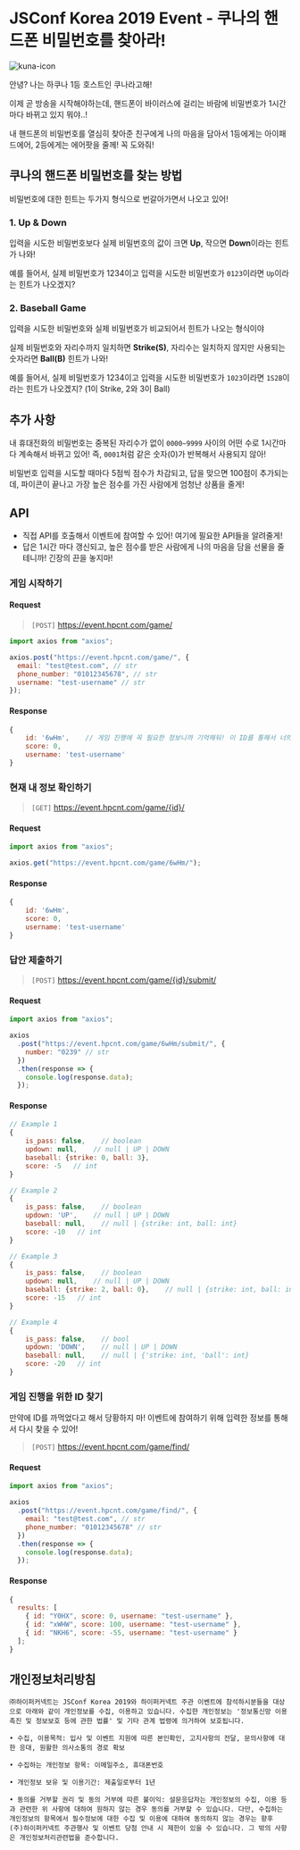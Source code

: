 # JSConf Korea 2019 Event - 쿠나의 핸드폰 비밀번호를 찾아라!

![kuna-icon](https://user-images.githubusercontent.com/40815423/63143786-e1be1100-c02a-11e9-8f0b-2c2ff08a6e37.png)

안녕? 나는 하쿠나 1등 호스트인 쿠나라고해!

이제 곧 방송을 시작해야하는데, 핸드폰이 바이러스에 걸리는 바람에 비밀번호가 1시간 마다 바뀌고 있지 뭐야..!

내 핸드폰의 비밀번호를 열심히 찾아준 친구에게 나의 마음을 담아서 1등에게는 아이패드에어, 2등에게는 에어팟을 줄께! 꼭 도와줘!

## 쿠나의 핸드폰 비밀번호를 찾는 방법

비밀번호에 대한 힌트는 두가지 형식으로 번갈아가면서 나오고 있어!

### 1. Up & Down

입력을 시도한 비밀번호보다 실제 비밀번호의 값이 크면 **Up**, 작으면 **Down**이라는 힌트가 나와!

예를 들어서, 실제 비밀번호가 1234이고 입력을 시도한 비밀번호가 `0123`이라면 `Up`이라는 힌트가 나오겠지?

### 2. Baseball Game

입력을 시도한 비밀번호와 실제 비밀번호가 비교되어서 힌트가 나오는 형식이야

실제 비밀번호와 자리수까지 일치하면 **Strike(S)**, 자리수는 일치하지 않지만 사용되는 숫자라면 **Ball(B)** 힌트가 나와!

예를 들어서, 실제 비밀번호가 1234이고 입력을 시도한 비밀번호가 `1023`이라면 `1S2B`이라는 힌트가 나오겠지? (1이 Strike, 2와 3이 Ball)

## 추가 사항

내 휴대전화의 비밀번호는 중복된 자리수가 없이 `0000~9999` 사이의 어떤 수로 1시간마다 계속해서 바뀌고 있어! 즉, `0001`처럼 같은 숫자(0)가 반복해서 사용되지 않아!

비밀번호 입력을 시도할 때마다 5점씩 점수가 차감되고, 답을 맞으면 100점이 추가되는데, 파이콘이 끝나고 가장 높은 점수를 가진 사람에게 엄청난 상품을 줄게!

## API

- 직접 API를 호출해서 이벤트에 참여할 수 있어! 여기에 필요한 API들을 알려줄게!
- 답은 1시간 마다 갱신되고, 높은 점수를 받은 사람에게 나의 마음을 담을 선물을 줄테니까! 긴장의 끈을 놓지마!

### 게임 시작하기

#### Request

> `[POST]` https://event.hpcnt.com/game/

```js
import axios from "axios";

axios.post("https://event.hpcnt.com/game/", {
  email: "test@test.com", // str
  phone_number: "01012345678", // str
  username: "test-username" // str
});
```

#### Response

```js
{
    id: '6wHm',    // 게임 진행에 꼭 필요한 정보니까 기억해둬! 이 ID를 통해서 너의 점수가 집계되거든!
    score: 0,
    username: 'test-username'
}
```

### 현재 내 정보 확인하기

> `[GET]` https://event.hpcnt.com/game/{id}/

#### Request

```js
import axios from "axios";

axios.get("https://event.hpcnt.com/game/6wHm/");
```

#### Response

```js
{
    id: '6wHm',
    score: 0,
    username: 'test-username'
}
```

### 답안 제출하기

> `[POST]` https://event.hpcnt.com/game/{id}/submit/

#### Request

```js
import axios from "axios";

axios
  .post("https://event.hpcnt.com/game/6wHm/submit/", {
    number: "0239" // str
  })
  .then(response => {
    console.log(response.data);
  });
```

#### Response

```js
// Example 1
{
    is_pass: false,    // boolean
    updown: null,    // null | UP | DOWN
    baseball: {strike: 0, ball: 3},
    score: -5   // int
}

// Example 2
{
    is_pass: false,    // boolean
    updown: 'UP',    // null | UP | DOWN
    baseball: null,    // null | {strike: int, ball: int}
    score: -10   // int
}

// Example 3
{
    is_pass: false,    // boolean
    updown: null,    // null | UP | DOWN
    baseball: {strike: 2, ball: 0},    // null | {strike: int, ball: int}
    score: -15   // int
}

// Example 4
{
    is_pass: false,    // bool
    updown: 'DOWN',    // null | UP | DOWN
    baseball: null,    // null | {'strike: int, 'ball': int}
    score: -20   // int
}
```

### 게임 진행을 위한 ID 찾기

만약에 ID를 까먹었다고 해서 당황하지 마! 이벤트에 참여하기 위해 입력한 정보를 통해서 다시 찾을 수 있어!

> `[POST]` https://event.hpcnt.com/game/find/

#### Request

```js
import axios from "axios";

axios
  .post("https://event.hpcnt.com/game/find/", {
    email: "test@test.com", // str
    phone_number: "01012345678" // str
  })
  .then(response => {
    console.log(response.data);
  });
```

#### Response

```js
{
  results: [
    { id: "Y0HX", score: 0, username: "test-username" },
    { id: "xWHW", score: 100, username: "test-username" },
    { id: "NKH6", score: -55, username: "test-username" }
  ];
}
```

## 개인정보처리방침

```
㈜하이퍼커넥트는 JSConf Korea 2019와 하이퍼커넥트 주관 이벤트에 참석하시분들을 대상으로 아래와 같이 개인정보를 수집, 이용하고 있습니다. 수집한 개인정보는 '정보통신망 이용촉진 및 정보보호 등에 관한 법률' 및 기타 관계 법령에 의거하여 보호됩니다.

• 수집, 이용목적: 입사 및 이벤트 지원에 따른 본인확인, 고지사항의 전달, 문의사항에 대한 응대, 원활한 의사소통의 경로 확보

• 수집하는 개인정보 항목: 이메일주소, 휴대폰번호

• 개인정보 보유 및 이용기간: 제출일로부터 1년

• 동의를 거부할 권리 및 동의 거부에 따른 불이익: 설문응답자는 개인정보의 수집, 이용 등과 관련한 위 사항에 대하여 원하지 않는 경우 동의를 거부할 수 있습니다. 다만, 수집하는 개인정보의 항목에서 필수정보에 대한 수집 및 이용에 대하여 동의하지 않는 경우는 향후 (주)하이퍼커넥트 주관행사 및 이벤트 당첨 안내 시 제한이 있을 수 있습니다. 그 밖의 사항은 개인정보처리관련법을 준수합니다.
```
